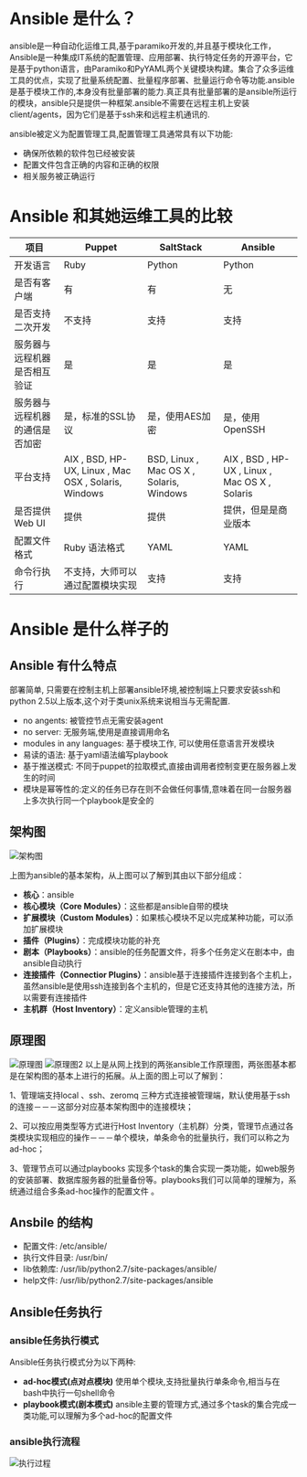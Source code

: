 # Ansible 是什么？

ansible是一种自动化运维工具,基于paramiko开发的,并且基于模块化工作，Ansible是一种集成IT系统的配置管理、应用部署、执行特定任务的开源平台，它是基于python语言，由Paramiko和PyYAML两个关键模块构建。集合了众多运维工具的优点，实现了批量系统配置、批量程序部署、批量运行命令等功能.ansible是基于模块工作的,本身没有批量部署的能力.真正具有批量部署的是ansible所运行的模块，ansible只是提供一种框架.ansible不需要在远程主机上安装client/agents，因为它们是基于ssh来和远程主机通讯的.

ansible被定义为配置管理工具,配置管理工具通常具有以下功能:

* 确保所依赖的软件包已经被安装
* 配置文件包含正确的内容和正确的权限
* 相关服务被正确运行
# Ansible 和其她运维工具的比较
| 项目              | Puppet                                                | SaltStack                                | Ansible                                         |
|-----------------|-------------------------------------------------------|------------------------------------------|-------------------------------------------------|
| 开发语言            | Ruby                                                  | Python                                   | Python                                          |
| 是否有客户端          | 有                                                     | 有                                        | 无                                               |
| 是否支持二次开发        | 不支持                                                   | 支持                                       | 支持                                              |
| 服务器与远程机器是否相互验证  | 是                                                     | 是                                        | 是                                               |
| 服务器与远程机器的通信是否加密 | 是，标准的SSL协议                                            | 是，使用AES加密                                | 是，使用OpenSSH                                     |
| 平台支持            | AIX , BSD, HP\-UX, Linux , Mac OSX , Solaris, Windows | BSD, Linux , Mac OS X , Solaris, Windows | AIX , BSD , HP\-UX , Linux , Mac OS X , Solaris |
| 是否提供Web UI      | 提供                                                    | 提供                                       | 提供，但是是商业版本                                      |
| 配置文件格式          | Ruby 语法格式                                             | YAML                                     | YAML                                            |
| 命令行执行           | 不支持，大师可以通过配置模块实现                                      | 支持                                       | 支持                                              |
# Ansible 是什么样子的
## Ansible 有什么特点
部署简单, 只需要在控制主机上部署ansible环境,被控制端上只要求安装ssh和python 2.5以上版本,这个对于类unix系统来说相当与无需配置.

+ no angents: 被管控节点无需安装agent
+ no server: 无服务端,使用是直接调用命名
+ modules in any languages: 基于模块工作, 可以使用任意语言开发模块
+ 易读的语法: 基于yaml语法编写playbook
+ 基于推送模式: 不同于puppet的拉取模式,直接由调用者控制变更在服务器上发生的时间
+ 模块是幂等性的:定义的任务已存在则不会做任何事情,意味着在同一台服务器上多次执行同一个playbook是安全的
## 架构图
![架构图](Ansible1.png?raw=true)

上图为ansible的基本架构，从上图可以了解到其由以下部分组成：

* **核心**：ansible
* **核心模块（Core Modules）**：这些都是ansible自带的模块
* **扩展模块（Custom Modules）**：如果核心模块不足以完成某种功能，可以添加扩展模块
* **插件（Plugins）**：完成模块功能的补充
* **剧本（Playbooks）**：ansible的任务配置文件，将多个任务定义在剧本中，由ansible自动执行
* **连接插件（Connectior Plugins）**：ansible基于连接插件连接到各个主机上，虽然ansible是使用ssh连接到各个主机的，但是它还支持其他的连接方法，所以需要有连接插件
* **主机群（Host Inventory）**：定义ansible管理的主机
## 原理图
![原理图](Ansible2.png)
![原理图2](Ansible3.png)
以上是从网上找到的两张ansible工作原理图，两张图基本都是在架构图的基本上进行的拓展。从上面的图上可以了解到：

1、管理端支持local 、ssh、zeromq 三种方式连接被管理端，默认使用基于ssh的连接－－－这部分对应基本架构图中的连接模块；

2、可以按应用类型等方式进行Host Inventory（主机群）分类，管理节点通过各类模块实现相应的操作－－－单个模块，单条命令的批量执行，我们可以称之为ad-hoc；

3、管理节点可以通过playbooks 实现多个task的集合实现一类功能，如web服务的安装部署、数据库服务器的批量备份等。playbooks我们可以简单的理解为，系统通过组合多条ad-hoc操作的配置文件 。

## Ansbile 的结构
+ 配置文件: /etc/ansible/
+ 执行文件目录: /usr/bin/
+ lib依赖库: /usr/lib/python2.7/site-packages/ansible/
+ help文件: /usr/lib/python2.7/site-packages/ansible

## Ansible任务执行
### ansible任务执行模式
Ansible任务执行模式分为以下两种:

+ **ad-hoc模式(点对点模块)**
使用单个模块,支持批量执行单条命令,相当与在bash中执行一句shell命令
+ **playbook模式(剧本模式)**
ansible主要的管理方式,通过多个task的集合完成一类功能,可以理解为多个ad-hoc的配置文件

### ansible执行流程
![执行过程](6078939-2d6e5a817186480d.webp)

